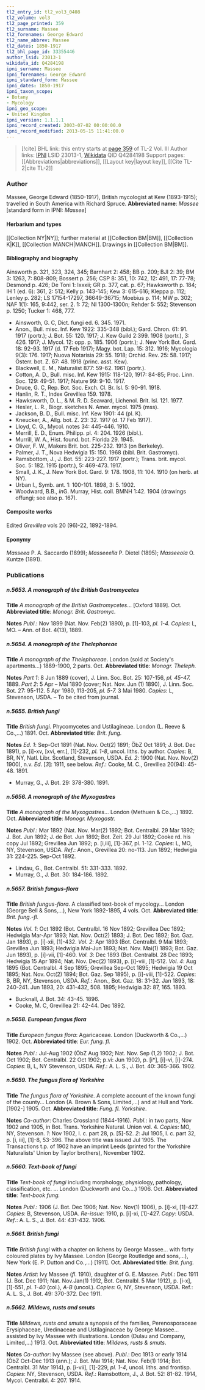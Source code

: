 ```yaml
---
tl2_entry_id: tl2_vol3_0408
tl2_volume: vol3
tl2_page_printed: 359
tl2_surname: Massee
tl2_forenames: George Edward
tl2_name_abbrev: Massee
tl2_dates: 1850-1917
tl2_bhl_page_id: 33355446
author_lsid: 23013-1
wikidata_id: Q4284198
ipni_surname: Massee
ipni_forenames: George Edward
ipni_standard_form: Massee
ipni_dates: 1850-1917
ipni_taxon_scope: 
- Botany
- Mycology
ipni_geo_scope: 
- United Kingdom
ipni_version: 1.1.1.1
ipni_record_created: 2003-07-02 00:00:00.0
ipni_record_modified: 2013-05-15 11:41:00.0
---
```


> [!cite] BHL link: this entry starts at [page 359](https://www.biodiversitylibrary.org/page/33355446) of TL-2 Vol. III
> Author links: [IPNI](https://www.ipni.org/a/23013-1) LSID 23013-1, [Wikidata](https://www.wikidata.org/wiki/Q4284198) QID Q4284198
> Support pages: [[Abbreviations|abbreviations]], [[Layout key|layout key]], [[Cite TL-2|cite TL-2]]

### Author

Massee, George Edward (1850-1917), British mycologist at Kew (1893-1915); travelled in South America with Richard Spruce. 
**Abbreviated name**: *Massee* \[standard form in IPNI: *Massee*\]

#### Herbarium and types

[[Collection NY|NY]]; further material at [[Collection BM|BM]], [[Collection K|K]], [[Collection MANCH|MANCH]]. Drawings in [[Collection BM|BM]].

#### Bibliography and biography

Ainsworth p. 321, 323, 324, 345; Barnhart 2: 458; BB p. 209; BJI 2: 39; BM 3: 1263, 7: 808-809; Bossert p. 256; CSP 8: 351, 10: 742, 12: 491, 17: 77-78; Desmond p. 426; De Toni 1: lxxxii; GR p. 377, cat. p. 67; Hawksworth p. 184; IH 1 (ed. 6): 361, 2: 512; Kelly p. 143-145; Kew 3: 615-616; Kleppa p. 112; Lenley p. 282; LS 17154-17297, 36649-36715; Moebius p. 114; MW p. 302; NAF 1(1): 165, 9:442, ser. 2. 1: 72; NI 1300-1300n; Rehder 5: 552; Stevenson p. 1250; Tucker 1: 468, 777.
- Ainsworth, G. C, Dict. fungi ed. 6. 345. 1971.
- Anon., Bull. misc. Inf. Kew 1922: 335-348 (bibl.); Gard. Chron. 61: 91. 1917 (portr.); J. Bot. 55: 120. 1917; J. Kew Guild 2:399. 1908 (portr.), 3: 426. 1917; J. Mycol. 12: opp. p. 185. 1906 (portr.); J. New York Bot. Gard. 18: 92-93. 1917 (d. 17 Feb 1917); Magy. bot. Lap. 15: 312. 1916; Mycologia 9(3): 176. 1917; Nuova Notarisia 29: 55. 1918; Orchid. Rev. 25: 58. 1917; Österr. bot. Z. 67: 48. 1918 (princ. asst. Kew).
- Blackwell, E. M., Naturalist 877: 59-62. 1961 (portr.).
- Cotton, A. D., Bull. misc. Inf. Kew 1915: 118-120, 1917: 84-85; Proc. Linn. Soc. 129: 49-51. 1917; Nature 99: 9-10. 1917.
- Druce, G. C, Rep. Bot. Soc. Exch. Cl. Br. Isl. 5: 90-91. 1918.
- Hanlin, R. T., Index Grevillea 159. 1978.
- Hawksworth, D. L., & M. R. D. Seaward, Lichenol. Brit. Isl. 121. 1977.
- Hesler, L. R., Biogr. sketches N. Amer. mycol. 1975 (mss).
- Jackson, B. D., Bull. misc. Inf. Kew 1901: 44 (pl. K).
- Kneucker, A., Allg. bot. Z. 23: 32. 1917 (d. 17 Feb 1917).
- Lloyd, C. G., Mycol. notes 34: 445-446. 1910.
- Merrill, E. D., Enum. Philipp. pl. 4: 204. 1926 (bibl.).
- Murrill, W. A., Hist. found. bot. Florida 29. 1945.
- Oliver, F. W., Makers Brit. bot. 225-232. 1913 (on Berkeley).
- Palmer, J. T., Nova Hedwigia 15: 150. 1968 (bibl. Brit. Gastromyc).
- Ramsbottom, J., J. Bot. 55: 223-227. 1917 (portr.); Trans. brit. mycol. Soc. 5: 182. 1915 (portr.), 5: 469-473. 1917.
- Small, J. K., J. New York Bot. Gard. 9: 178. 1908, 11: 104. 1910 (on herb. at NY).
- Urban I., Symb. ant. 1: 100-101. 1898, 3: 5. 1902.
- Woodward, B.B., *in*G. Murray, Hist. coll. BMNH 1:42. 1904 (drawings offungi; see also p. 167).

#### Composite works

Edited *Grevillea* vols 20 (96)-22, 1892-1894.

#### Eponymy

*Masseea* P. A. Saccardo (1899); *Masseeella* P. Dietel (1895); *Masseeola* O. Kuntze (1891).

### Publications

##### n.5653. A monograph of the British Gastromycetes

**Title**
*A monograph of the British Gastromycetes*... \[Oxford 1889\]. Oct.
**Abbreviated title**: *Monogr. Brit. Gastromyc.*

**Notes**
*Publ*.: Nov 1899 (Nat. Nov. Feb(2) 1890), p. \[1\]-103, *pl. 1-4. Copies*: L, MO. – Ann. of Bot. 4(13), 1889.

##### n.5654. A monograph of the Thelephoreae

**Title**
*A monograph of the Thelephoreae*. London (sold at Society's apartments...) 1889-1900, 2 parts. Oct.
**Abbreviated title**: *Monogr. Theleph.*

**Notes**
*Part 1*: 8 Jun 1889 (cover), J. Linn. Soc. Bot. 25: 107-156, *pl. 45-47.* 1889.
*Part 2*: 5 Apr – Mai 1890 (cover; Nat. Nov. Jun (1) 1890), J. Linn. Soc. Bot. 27: 95-112. 5 Apr 1980, 113-205, *pl. 5-7.* 3 Mai 1980.
*Copies*: L, Stevenson, USDA. – To be cited from journal.

##### n.5655. British fungi

**Title**
*British fungi*. Phycomycetes and Ustilagineae. London (L. Reeve & Co.,...) 1891. Oct.
**Abbreviated title**: *Brit. fung.*

**Notes**
*Ed. 1*: Sep-Oct 1891 (Nat. Nov. Oct(2) 1891; ÖbZ Oct 1891; J. Bot. Dec 1891), p. \[i\]-xv, \[xvi, err.\], \[1\]-232, *pl. 1-8*, uncol. liths. by author. *Copies*: B, BR, NY, Natl. Libr. Scotland, Stevenson, USDA.
*Ed. 2*: 1900 (Nat. Nov. Nov(2) 1900), n.v.
*Ed*. \[*3*\]: 1911, see below.
*Ref*.: Cooke, M. C., Grevillea 20(94): 45-48. 1891.
- Murray, G., J. Bot. 29: 378-380. 1891.

##### n.5656. A monograph of the Myxogastres

**Title**
*A monograph of the Myxogastres*... London (Methuen & Co.,...) 1892. Oct.
**Abbreviated title**: *Monogr. Myxogastr.*

**Notes**
*Publ*.: Mar 1892 (Nat. Nov. Mar(2) 1892; Bot. Centralbl. 29 Mar 1892; J. Bot. Jun 1892; J. de Bot. Jun 1892; Bot. Zeit. 29 Jul 1892; Cooke rd. his copy Jul 1892; Grevillea Jun 1892; p. \[i,iii\], \[1\]-367, pl. 1-12. *Copies*: L, MO, NY, Stevenson, USDA.
*Ref*.: Anon., Grevillea 20: no-113. Jun 1892; Hedwigia 31: 224-225. Sep-Oct 1892.
- Lindau, G., Bot. Centralbl. 51: 331-333. 1892.
- Murray, G., J. Bot. 30: 184-186. 1892.

##### n.5657. British fungus-flora

**Title**
*British fungus-flora*. A classified text-book of mycology... London (George Bell & Sons,...), New York 1892-1895, 4 vols. Oct.
**Abbreviated title**: *Brit. fung.-fl.*

**Notes**
*Vol. 1*: Oct 1892 (Bot. Centralbl. 16 Nov 1892; Grevillea Dec 1892; Hedwigia Mar-Apr 1893; Nat. Nov. Oct(2) 1893; J. Bot. Dec 1892; Bot. Gaz. Jan 1893), p. \[i\]-xii, \[1\]-432.
*Vol. 2*: Apr 1893 (Bot. Centralbl. 9 Mai 1893; Grevillea Jun 1893; Hedwigia Mai-Jun 1893; Nat. Nov. Mai(1) 1893; Bot. Gaz. Jun 1893), p. \[i\]-vii, \[1\]-460.
*Vol. 3*: Dec 1893 (Bot. Centralbl. 28 Dec 1893; Hedwigia 15 Apr 1894; Nat. Nov. Dec(2) 1893), p. \[i\]-viii, \[1\]-512.
*Vol. 4*: Aug 1895 (Bot. Centralbl. 4 Sep 1895; Grevillea Sep-Oct 1895; Hedwigia 19 Oct 1895; Nat. Nov. Oct(2) 1894; Bot. Gaz. Sep 1895), p. \[i\]-viii, \[1\]-522.
*Copies*: B, BR, NY, Stevenson, USDA.
*Ref*.: Anon., Bot. Gaz. 18: 31-32. Jan 1893, 18: 240-241. Jun 1893, 20: 431-432, 508. 1895; Hedwigia 32: 87, 165. 1893.
- Bucknall, J. Bot. 34: 43-45. 1896.
- Cooke, M. C, Grevillea 21: 42-44. Dec 1892.

##### n.5658. European fungus flora

**Title**
*European fungus flora*: Agaricaceae. London (Duckworth & Co.,...) 1902. Oct.
**Abbreviated title**: *Eur. fung. fl.*

**Notes**
*Publ*.: Jul-Aug 1902 (ÖbZ Aug 1902; Nat. Nov. Sep (1,2) 1902; J. Bot. Oct 1902; Bot. Centralbl. 22 Oct 1902; p.vi: Jun 1902), p. \[i\*\], \[i\]-vi, \[i\]-274. *Copies*: B, L, NY Stevenson, USDA.
*Ref*.: A. L. S., J. Bot. 40: 365-366. 1902.

##### n.5659. The fungus flora of Yorkshire

**Title**
*The fungus flora of Yorkshire*. A complete account of the known fungi of the county... London (A. Brown & Sons, Limited,...) and at Hull and York. \[1902-\] 1905. Oct.
**Abbreviated title**: *Fung. fl. Yorkshire*.

**Notes**
*Co-author*: Charles Crossland (1844-1916).
*Publ*.: in two parts, Nov 1902 and 1905, in Bot. Trans. Yorkshire Natural. Union vol. 4.
*Copies*: MO, NY, Stevenson.
*1*: Nov 1902, l. c. part 28, p. \[5\]-52.
*2*: Jul 1905, I. c. part 32, p. \[i, iii\], \[1\]-8, 53-396.
The above title was issued Jul 1905. The Transactions t.p. of 1902 have an imprint Leeds (printed for the Yorkshire Naturalists' Union by Taylor brothers), November 1902.

##### n.5660. Text-book of fungi

**Title**
*Text-book of fungi* including morphology, physiology, pathology, classification, etc. ... London (Duckworth and Co....) 1906. Oct.
**Abbreviated title**: *Text-book fung.*

**Notes**
*Publ*.: 1906 (J. Bot. Dec 1906; Nat. Nov. Nov(1) 1906), p. \[i\]-xi, \[1\]-427. *Copies*: B, Stevenson, USDA.
*Re-issue*: 1910, p. \[i\]-xi, \[1\]-427. *Copy*: USDA.
*Ref*.: A. L. S., J. Bot. 44: 431-432. 1906.

##### n.5661. British fungi

**Title**
*British fungi* with a chapter on lichens by George Massee... with forty coloured plates by Ivy Massee. London (George Routledge and sons,...), New York (E. P. Dutton and Co.,...) \[1911\]. Oct.
**Abbreviated title**: *Brit. fung.*

**Notes**
*Artist*: Ivy Massee (*fl*. 1910), daughter of G. E. Massee.
*Publ*.: Dec 1911 (J. Bot. Dec 1911; Nat. Nov.Jan(1) 1912, Bot. Centralbl. 5 Mar 1912), p. \[i-x\], \[1\]-551, *pl*. *1-40* (col.), *A-B* (uncol.). *Copies*: G, NY, Stevenson, USDA.
Ref.: A. L. S., J. Bot. 49: 370-372. Dec 1911.

##### n.5662. Mildews, rusts and smuts

**Title**
*Mildews, rusts and smuts* a synopsis of the families, Perenosporaceae Erysiphaceae, Uredinaceae and Ustilaginaceae by George Massee... assisted by Ivy Massee with illustrations. London (Dulau and Company, Limited,...) 1913. Oct.
**Abbreviated title**: *Mildews, rusts & smuts*.

**Notes**
*Co-author*: Ivy Massee (see above).
*Publ*.: Dec 1913 or early 1914 (ÖbZ Oct-Dec 1913 (ann.); J. Bot. Mai 1914; Nat. Nov. Feb(1) 1914; Bot. Centralbl. 31 Mar 1914), p. \[i-vii\], \[1\]-229, *pl. 1-4*, uncol. liths. and frontisp. *Copies*: NY, Stevenson, USDA.
*Ref*.: Ramsbottom, J., J. Bot. 52: 81-82. 1914, Mycol. Centralbl. 4: 207. 1914.

